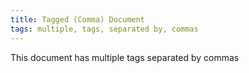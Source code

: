 ```yaml
---
title: Tagged (Comma) Document
tags: multiple, tags, separated by, commas
---
```

This document has multiple tags separated by commas

